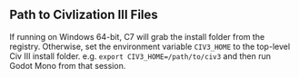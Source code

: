 ## Path to Civlization III Files

If running on Windows 64-bit, C7 will grab the install folder from the registry. Otherwise, set the environment variable `CIV3_HOME` to the top-level Civ III install folder. e.g. `export CIV3_HOME=/path/to/civ3` and then run Godot Mono from that session.